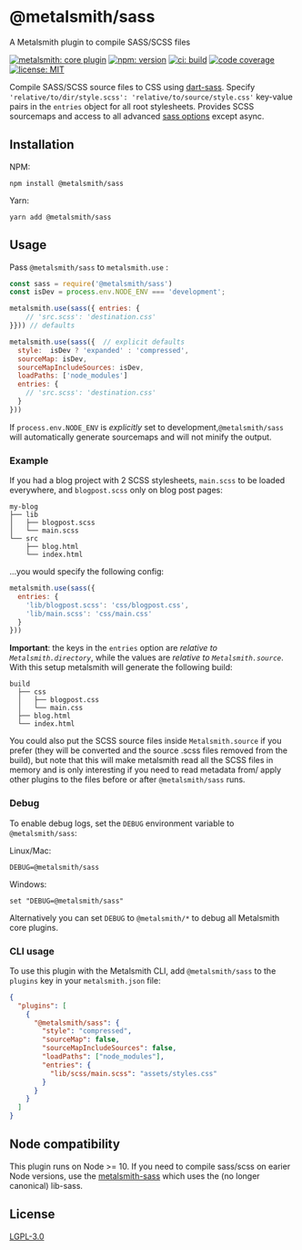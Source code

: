 # @metalsmith/sass

A Metalsmith plugin to compile SASS/SCSS files

[![metalsmith: core plugin][metalsmith-badge]][metalsmith-url]
[![npm: version][npm-badge]][npm-url]
[![ci: build][ci-badge]][ci-url]
[![code coverage][codecov-badge]][codecov-url]
[![license: MIT][license-badge]][license-url]

Compile SASS/SCSS source files to CSS using [dart-sass](https://sass-lang.com/dart-sass). Specify `'relative/to/dir/style.scss': 'relative/to/source/style.css'` key-value pairs in the `entries` object for all root stylesheets. Provides SCSS sourcemaps and access to all advanced [sass options](https://sass-lang.com/documentation/js-api/interfaces/Options) except async.

## Installation

NPM:
```
npm install @metalsmith/sass
```
Yarn:
```
yarn add @metalsmith/sass
```

## Usage

Pass `@metalsmith/sass` to `metalsmith.use` :

```js
const sass = require('@metalsmith/sass')
const isDev = process.env.NODE_ENV === 'development';

metalsmith.use(sass({ entries: {
    // 'src.scss': 'destination.css'
}})) // defaults

metalsmith.use(sass({  // explicit defaults
  style:  isDev ? 'expanded' : 'compressed',
  sourceMap: isDev,
  sourceMapIncludeSources: isDev,
  loadPaths: ['node_modules']
  entries: {
    // 'src.scss': 'destination.css'
  }
}))
```

If `process.env.NODE_ENV` is *explicitly* set to development,`@metalsmith/sass` will automatically generate sourcemaps and will not minify the output.

### Example
If you had a blog project with 2 SCSS stylesheets, `main.scss` to be loaded everywhere, and `blogpost.scss` only on blog post pages:

```plaintext
my-blog
├── lib
│   ├── blogpost.scss
│   └── main.scss
└── src
    ├── blog.html
    └── index.html
```
...you would specify the following config:

```js
metalsmith.use(sass({
  entries: {
    'lib/blogpost.scss': 'css/blogpost.css',
    'lib/main.scss': 'css/main.css'
  }
}))
```
**Important**: the keys in the `entries` option are *relative to `Metalsmith.directory`*, while the values are *relative to `Metalsmith.source`*.
With this setup metalsmith will generate the following build:

```plaintext
build
  ├── css
  │   ├── blogpost.css
  │   └── main.css
  ├── blog.html
  └── index.html
```
You could also put the SCSS source files inside `Metalsmith.source` if you prefer (they will be converted and the source .scss files removed from the build), but note that this will make metalsmith read all the SCSS files in memory and is only interesting if you need to read metadata from/ apply other plugins to the files before or after `@metalsmith/sass` runs.

### Debug

To enable debug logs, set the `DEBUG` environment variable to `@metalsmith/sass`:

Linux/Mac:
```
DEBUG=@metalsmith/sass
```
Windows:
```
set "DEBUG=@metalsmith/sass"
```

Alternatively you can set `DEBUG` to `@metalsmith/*` to debug all Metalsmith core plugins.

### CLI usage

To use this plugin with the Metalsmith CLI, add `@metalsmith/sass` to the `plugins` key in your `metalsmith.json` file:

```json
{
  "plugins": [
    {
      "@metalsmith/sass": {
        "style": "compressed",
        "sourceMap": false,
        "sourceMapIncludeSources": false,
        "loadPaths": ["node_modules"],
        "entries": {
          "lib/scss/main.scss": "assets/styles.css"
        }
      }
    }
  ]
}
```

## Node compatibility

This plugin runs on Node >= 10. If you need to compile sass/scss on earier Node versions, use the [metalsmith-sass](https://github.com/stevenschobert/metalsmith-sass) which uses the (no longer canonical) lib-sass.

## License

[LGPL-3.0](LICENSE)

[npm-badge]: https://img.shields.io/npm/v/@metalsmith/sass.svg
[npm-url]: https://www.npmjs.com/package/@metalsmith/sass
[ci-badge]: https://app.travis-ci.com/metalsmith/sass.svg?branch=master
[ci-url]: https://app.travis-ci.com/github/metalsmith/sass
[metalsmith-badge]: https://img.shields.io/badge/metalsmith-core_plugin-green.svg?longCache=true
[metalsmith-url]: https://metalsmith.io
[codecov-badge]: https://img.shields.io/coveralls/github/metalsmith/sass
[codecov-url]: https://coveralls.io/github/metalsmith/sass
[license-badge]: https://img.shields.io/github/license/metalsmith/sass
[license-url]: LICENSE

